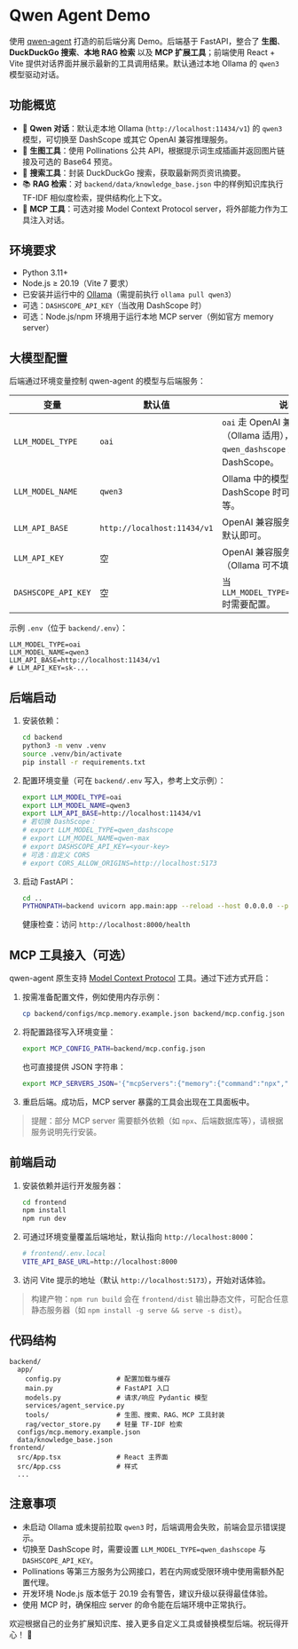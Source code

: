 # Qwen Agent Demo

使用 [qwen-agent](https://github.com/QwenLM/qwen-agent) 打造的前后端分离 Demo。后端基于 FastAPI，整合了 **生图**、**DuckDuckGo 搜索**、**本地 RAG 检索** 以及 **MCP 扩展工具**；前端使用 React + Vite 提供对话界面并展示最新的工具调用结果。默认通过本地 Ollama 的 `qwen3` 模型驱动对话。

## 功能概览

- 🤖 **Qwen 对话**：默认走本地 Ollama (`http://localhost:11434/v1`) 的 `qwen3` 模型，可切换至 DashScope 或其它 OpenAI 兼容推理服务。
- 🎨 **生图工具**：使用 Pollinations 公共 API，根据提示词生成插画并返回图片链接及可选的 Base64 预览。
- 🔎 **搜索工具**：封装 DuckDuckGo 搜索，获取最新网页资讯摘要。
- 📚 **RAG 检索**：对 `backend/data/knowledge_base.json` 中的样例知识库执行 TF-IDF 相似度检索，提供结构化上下文。
- 🔌 **MCP 工具**：可选对接 Model Context Protocol server，将外部能力作为工具注入对话。

## 环境要求

- Python 3.11+
- Node.js ≥ 20.19（Vite 7 要求）
- 已安装并运行中的 [Ollama](https://ollama.com/)（需提前执行 `ollama pull qwen3`）
- 可选：`DASHSCOPE_API_KEY`（当改用 DashScope 时）
- 可选：Node.js/npm 环境用于运行本地 MCP server（例如官方 memory server）

## 大模型配置

后端通过环境变量控制 qwen-agent 的模型与后端服务：

| 变量 | 默认值 | 说明 |
| --- | --- | --- |
| `LLM_MODEL_TYPE` | `oai` | `oai` 走 OpenAI 兼容协议（Ollama 适用），`qwen_dashscope` 对接 DashScope。 |
| `LLM_MODEL_NAME` | `qwen3` | Ollama 中的模型名称；切换 DashScope 时可改为 `qwen-max` 等。 |
| `LLM_API_BASE` | `http://localhost:11434/v1` | OpenAI 兼容服务地址，Ollama 默认即可。 |
| `LLM_API_KEY` | 空 | OpenAI 兼容服务所需的 API Key（Ollama 可不填）。 |
| `DASHSCOPE_API_KEY` | 空 | 当 `LLM_MODEL_TYPE=qwen_dashscope` 时需要配置。 |

示例 `.env`（位于 `backend/.env`）：

```env
LLM_MODEL_TYPE=oai
LLM_MODEL_NAME=qwen3
LLM_API_BASE=http://localhost:11434/v1
# LLM_API_KEY=sk-...
```

## 后端启动

1. 安装依赖：

   ```bash
   cd backend
   python3 -m venv .venv
   source .venv/bin/activate
   pip install -r requirements.txt
   ```

2. 配置环境变量（可在 `backend/.env` 写入，参考上文示例）：

   ```bash
   export LLM_MODEL_TYPE=oai
   export LLM_MODEL_NAME=qwen3
   export LLM_API_BASE=http://localhost:11434/v1
   # 若切换 DashScope：
   # export LLM_MODEL_TYPE=qwen_dashscope
   # export LLM_MODEL_NAME=qwen-max
   # export DASHSCOPE_API_KEY=<your-key>
   # 可选：自定义 CORS
   # export CORS_ALLOW_ORIGINS=http://localhost:5173
   ```

3. 启动 FastAPI：

   ```bash
   cd ..
   PYTHONPATH=backend uvicorn app.main:app --reload --host 0.0.0.0 --port 8000
   ```

   健康检查：访问 `http://localhost:8000/health`

## MCP 工具接入（可选）

qwen-agent 原生支持 [Model Context Protocol](https://github.com/modelcontextprotocol) 工具。通过下述方式开启：

1. 按需准备配置文件，例如使用内存示例：

   ```bash
   cp backend/configs/mcp.memory.example.json backend/mcp.config.json
   ```

2. 将配置路径写入环境变量：

   ```bash
   export MCP_CONFIG_PATH=backend/mcp.config.json
   ```

   也可直接提供 JSON 字符串：

   ```bash
   export MCP_SERVERS_JSON='{"mcpServers":{"memory":{"command":"npx","args":["-y","@modelcontextprotocol/server-memory"]}}}'
   ```

3. 重启后端。成功后，MCP server 暴露的工具会出现在工具面板中。

> 提醒：部分 MCP server 需要额外依赖（如 `npx`、后端数据库等），请根据服务说明先行安装。

## 前端启动

1. 安装依赖并运行开发服务器：

   ```bash
   cd frontend
   npm install
   npm run dev
   ```

2. 可通过环境变量覆盖后端地址，默认指向 `http://localhost:8000`：

   ```bash
   # frontend/.env.local
   VITE_API_BASE_URL=http://localhost:8000
   ```

3. 访问 Vite 提示的地址（默认 `http://localhost:5173`），开始对话体验。

> 构建产物：`npm run build` 会在 `frontend/dist` 输出静态文件，可配合任意静态服务器（如 `npm install -g serve && serve -s dist`）。

## 代码结构

```
backend/
  app/
    config.py              # 配置加载与缓存
    main.py                # FastAPI 入口
    models.py              # 请求/响应 Pydantic 模型
    services/agent_service.py
    tools/                 # 生图、搜索、RAG、MCP 工具封装
    rag/vector_store.py    # 轻量 TF-IDF 检索
  configs/mcp.memory.example.json
  data/knowledge_base.json
frontend/
  src/App.tsx              # React 主界面
  src/App.css              # 样式
  ...
```

## 注意事项

- 未启动 Ollama 或未提前拉取 `qwen3` 时，后端调用会失败，前端会显示错误提示。
- 切换至 DashScope 时，需要设置 `LLM_MODEL_TYPE=qwen_dashscope` 与 `DASHSCOPE_API_KEY`。
- Pollinations 等第三方服务为公网接口，若在内网或受限环境中使用需额外配置代理。
- 开发环境 Node.js 版本低于 20.19 会有警告，建议升级以获得最佳体验。
- 使用 MCP 时，确保相应 server 的命令能在后端环境中正常执行。

欢迎根据自己的业务扩展知识库、接入更多自定义工具或替换模型后端。祝玩得开心！ 🎉
